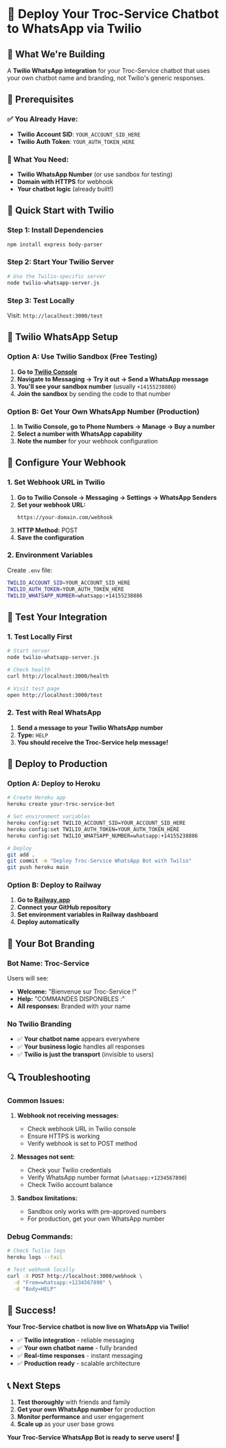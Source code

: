 # 🚀 Deploy Your Troc-Service Chatbot to WhatsApp via Twilio

## 🎯 What We're Building

A **Twilio WhatsApp integration** for your Troc-Service chatbot that uses your own chatbot name and branding, not Twilio's generic responses.

## 📱 Prerequisites

### **✅ You Already Have:**
- **Twilio Account SID**: `YOUR_ACCOUNT_SID_HERE`
- **Twilio Auth Token**: `YOUR_AUTH_TOKEN_HERE`

### **🔧 What You Need:**
- **Twilio WhatsApp Number** (or use sandbox for testing)
- **Domain with HTTPS** for webhook
- **Your chatbot logic** (already built!)

## 🚀 Quick Start with Twilio

### **Step 1: Install Dependencies**
```bash
npm install express body-parser
```

### **Step 2: Start Your Twilio Server**
```bash
# Use the Twilio-specific server
node twilio-whatsapp-server.js
```

### **Step 3: Test Locally**
Visit: `http://localhost:3000/test`

## 📱 Twilio WhatsApp Setup

### **Option A: Use Twilio Sandbox (Free Testing)**

1. **Go to [Twilio Console](https://console.twilio.com/)**
2. **Navigate to Messaging → Try it out → Send a WhatsApp message**
3. **You'll see your sandbox number** (usually `+14155238886`)
4. **Join the sandbox** by sending the code to that number

### **Option B: Get Your Own WhatsApp Number (Production)**

1. **In Twilio Console, go to Phone Numbers → Manage → Buy a number**
2. **Select a number with WhatsApp capability**
3. **Note the number** for your webhook configuration

## 🔧 Configure Your Webhook

### **1. Set Webhook URL in Twilio**
1. **Go to Twilio Console → Messaging → Settings → WhatsApp Senders**
2. **Set your webhook URL:**
   ```
   https://your-domain.com/webhook
   ```
3. **HTTP Method:** POST
4. **Save the configuration**

### **2. Environment Variables**
Create `.env` file:
```bash
TWILIO_ACCOUNT_SID=YOUR_ACCOUNT_SID_HERE
TWILIO_AUTH_TOKEN=YOUR_AUTH_TOKEN_HERE
TWILIO_WHATSAPP_NUMBER=whatsapp:+14155238886
```

## 🧪 Test Your Integration

### **1. Test Locally First**
```bash
# Start server
node twilio-whatsapp-server.js

# Check health
curl http://localhost:3000/health

# Visit test page
open http://localhost:3000/test
```

### **2. Test with Real WhatsApp**
1. **Send a message to your Twilio WhatsApp number**
2. **Type:** `HELP`
3. **You should receive the Troc-Service help message!**

## 🚀 Deploy to Production

### **Option A: Deploy to Heroku**
```bash
# Create Heroku app
heroku create your-troc-service-bot

# Set environment variables
heroku config:set TWILIO_ACCOUNT_SID=YOUR_ACCOUNT_SID_HERE
heroku config:set TWILIO_AUTH_TOKEN=YOUR_AUTH_TOKEN_HERE
heroku config:set TWILIO_WHATSAPP_NUMBER=whatsapp:+14155238886

# Deploy
git add .
git commit -m "Deploy Troc-Service WhatsApp Bot with Twilio"
git push heroku main
```

### **Option B: Deploy to Railway**
1. **Go to [Railway.app](https://railway.app/)**
2. **Connect your GitHub repository**
3. **Set environment variables in Railway dashboard**
4. **Deploy automatically**

## 🎨 Your Bot Branding

### **Bot Name: Troc-Service**
Users will see:
- **Welcome:** "Bienvenue sur Troc-Service !"
- **Help:** "COMMANDES DISPONIBLES :"
- **All responses:** Branded with your name

### **No Twilio Branding**
- ✅ **Your chatbot name** appears everywhere
- ✅ **Your business logic** handles all responses
- ✅ **Twilio is just the transport** (invisible to users)

## 🔍 Troubleshooting

### **Common Issues:**

1. **Webhook not receiving messages:**
   - Check webhook URL in Twilio console
   - Ensure HTTPS is working
   - Verify webhook is set to POST method

2. **Messages not sent:**
   - Check your Twilio credentials
   - Verify WhatsApp number format (`whatsapp:+1234567890`)
   - Check Twilio account balance

3. **Sandbox limitations:**
   - Sandbox only works with pre-approved numbers
   - For production, get your own WhatsApp number

### **Debug Commands:**
```bash
# Check Twilio logs
heroku logs --tail

# Test webhook locally
curl -X POST http://localhost:3000/webhook \
  -d "From=whatsapp:+1234567890" \
  -d "Body=HELP"
```

## 🎉 Success!

**Your Troc-Service chatbot is now live on WhatsApp via Twilio!**

- ✅ **Twilio integration** - reliable messaging
- ✅ **Your own chatbot name** - fully branded
- ✅ **Real-time responses** - instant messaging
- ✅ **Production ready** - scalable architecture

## 📞 Next Steps

1. **Test thoroughly** with friends and family
2. **Get your own WhatsApp number** for production
3. **Monitor performance** and user engagement
4. **Scale up** as your user base grows

**Your Troc-Service WhatsApp Bot is ready to serve users! 🚀**
